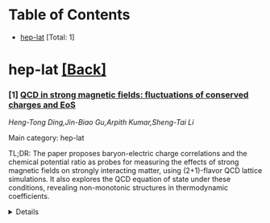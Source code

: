 <div id=toc></div>

# Table of Contents

- [hep-lat](#hep-lat) [Total: 1]


<div id='hep-lat'></div>

# hep-lat [[Back]](#toc)

### [1] [QCD in strong magnetic fields: fluctuations of conserved charges and EoS](https://arxiv.org/abs/2510.21731)
*Heng-Tong Ding,Jin-Biao Gu,Arpith Kumar,Sheng-Tai Li*

Main category: hep-lat

TL;DR: The paper proposes baryon-electric charge correlations and the chemical potential ratio as probes for measuring the effects of strong magnetic fields on strongly interacting matter, using (2+1)-flavor QCD lattice simulations. It also explores the QCD equation of state under these conditions, revealing non-monotonic structures in thermodynamic coefficients.


<details>
  <summary>Details</summary>
Motivation: The motivation is to find a way to measure the impact of strong magnetic fields on the properties of strongly interacting matter, which are difficult to directly measure experimentally, especially in the context of heavy-ion collisions.

Method: The authors use (2+1)-flavor QCD lattice simulations at physical pion masses to investigate baryon-electric charge correlations and the chemical potential ratio. They also create proxies based on the Hadron Resonance Gas (HRG) model and apply kinematic cuts to match experimental conditions of STAR and ALICE detectors. The study extends to examining the QCD equation of state and leading-order thermodynamic coefficients in strangeness-neutral scenarios with varying magnetic field strengths.

Result: The results show that along the transition line, the baryon-electric charge correlation and the chemical potential ratio increase significantly with the presence of a strong magnetic field. The investigation into the QCD equation of state reveals non-monotonic behaviors in the thermodynamic coefficients up to a magnetic field strength of 0.8 GeV^2.

Conclusion: The proposed probes, baryon-electric charge correlations and the chemical potential ratio, are sensitive to the magnetic field and could be used to indirectly measure its effect on the strongly interacting matter. The observed non-monotonic structures in the thermodynamic coefficients suggest complex behavior in the QCD equation of state under strong magnetic fields.

Abstract: Strong magnetic fields can profoundly affect the equilibrium properties,
characterized by the equation of state and bulk thermodynamics of strongly
interacting matter. Although such fields are expected in off-central heavy-ion
collisions, directly measuring their experimental imprints remains extremely
challenging. To address this, we propose the baryon-electric charge
correlations $\chi^{\rm BQ}_{11}$ and the chemical potential ratio $\mu_{\rm
Q}/\mu_{\rm B}$ as magnetic-field-sensitive probes, based on (2+1)-flavor QCD
lattice simulations at physical pion masses. Along the transition line,
$\chi^{\rm BQ}_{11}$ and $(\mu_{\rm Q}/\mu_{\rm B})_{\rm LO}$ in Pb-Pb
collisions increase by factors of 2.1 and 2.4 at $eB \simeq 8M_\pi^2$,
respectively. To bridge theoretical predictions and experimental observations,
we construct HRG-based proxies and apply systematic kinematic cuts to emulate
STAR and ALICE detector acceptances. Furthermore, we extend this investigation
to the QCD equation of state, and examine the leading-order thermodynamic
coefficients for strangeness-neutral scenarios up to $eB \simeq 0.8 {\rm GeV}^2
\sim 45 m_{\pi}^2$, revealing intriguing non-monotonic structures.

</details>
